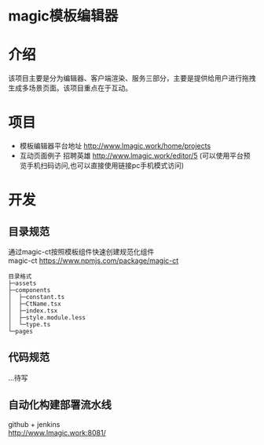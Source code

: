 # magic模板编辑器
# 介绍
该项目主要是分为编辑器、客户端渲染、服务三部分，主要是提供给用户进行拖拽生成多场景页面。该项目重点在于互动。
# 项目
* 模板编辑器平台地址 http://www.lmagic.work/home/projects
* 互动页面例子 招聘英雄 http://www.lmagic.work/editor/5 (可以使用平台预览手机扫码访问,也可以直接使用链接pc手机模式访问) 


# 开发
## 目录规范
通过magic-ct按照模板组件快速创建规范化组件 \
magic-ct https://www.npmjs.com/package/magic-ct

```
目录格式
├─assets
├─components
│  ├─constant.ts
│  ├─CtName.tsx
│  ├─index.tsx
│  ├─style.module.less
│  └─type.ts
└─pages
```

## 代码规范
...待写

## 自动化构建部署流水线
github + jenkins \
http://www.lmagic.work:8081/


